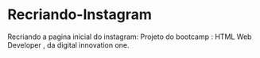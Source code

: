 # Recriando-Instagram
Recriando a pagina inicial do instagram: Projeto do bootcamp : HTML Web Developer , da digital innovation one.
